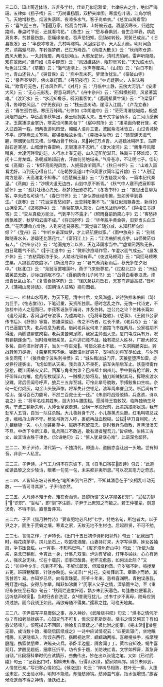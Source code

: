 <!-- { "loadSidebar": true } -->
三二○、知止斋近体诗，五言多学杜，佳处乃似忠雅堂。七律咏古之作，绝似严海珊。五律如《扬子桥》云：“万树垂杨翳，双桥夹岸围。寒蛰抱叶语，江鸟学帆飞。天地增秋色，烟波失落晖。夜凉多水气，客子尚单衣。”《总宜山房看雪》云：“喜气迎三白，飞遍万家。松高当竹拜，山好被云遮。酒量因寒长，归途觉路赊。春盘时节近，还就看梅花。”《吾生》云：“愁与春俱到，吾生合早衰。病危真负孝，贫甚最伤慈。忍痛缘亲老，吞声恐妇知。回肠如转毂，双鬓已成丝。”《旧县夜发》云：“半夜冲寒发，荒村叫曙鸡。风回深谷冷，天入乱山低。明月闻鱼梵，清霜蹙马蹄。车铃摇梦醒，已过万峰西。”《雨度大散关》云：“秋雨陈仓道，西风大散关。一丸封陇蜀，两戒划河山。大壑龙蛇伏，清时虎豹闲。雷声听隐隐，知在翠微间。”佳句如《舟中即景》云：“风迟嫌路远，眠短觉宵长。”“天光临水动，秋色过江深。”《荜篥》云：“海气连潮上，沙声卷雁来。”《山馆》云：“白日不到地，青山还背人。”《哭音保》云：“病中吾未死，梦里汝犹生。”《宿破山寺》云：“泉声舂梦碎，佛火罩灯圆。”《丹阳夜行》云：“林光疑宿火，人影认残碑。”“欺雪月无色，打冰风作声。”《对月》云：“月临中土静，云傍大河阴。”《安肃大风》云：“无心云影乱，得意马蹄骄。”《舟中杂兴》云：“石斜横舵碍，风紧著篙难。”《渡沂水》云：“水活知鱼乐，鸥闲看客忙。”《暮雨抵黄牛堡》云：“飞梁穿厂滑，沓嶂卷风回。”《宁羌夜雨》云：“栈云连树动，崖溜入江圆。”《卢龙立春》云：“春生孤竹细，寒压万峰晴。”七律如《华阴道中》云：“茫茫清渭绕城隈，极望风烟四面开。华岳高擎秋隼出，秦云低拥美人来。五千文字留仙术，百二河山感霸才。玉露凄凉金掌折，寒芜谁问集灵台？”《宿中前所》云：“凄清画角卷行旌，初入辽西第一程。罔两夜游风四壁，髑髅人语月三更。波回紫海冰皆立，山过青城势不平。却望燕云关塞隔，那堪根触故乡情。”《暮抵中后所》云：“碛雪连天海气腥，暝烟犹似阵云横。沙埋战骨千秋白，风神灯万点青。人迹踏冰锵碎玉，马蹄敲石迸寒星。山城爆竹春雷响，无限凄凉不忍听。”《度大凌河》云：“鹰隼呼风雁叫哀，大凌河畔雪皑皑。人行冰上春无迹，山入辽阳势渐开。铁骑三千环难堞，天闲十二育龙媒。圣朝威略超前古，汗血何劳绝域来。”气骨苍凉，不让明七子。佳句如《高阁》云：“树环高阁兜风势，人拥孤衾听雨声。”《秋日书怀》云：“山难入画看尤好，诗到无心得自佳。”《花朝滕县道口中和吴惠钦同年廷钤韵》云：“人别辽南方是客，天高淮北不知春。”《西楚霸王墓》云：“万古疑戕义帝，一篇本纪代秦皇。”《燕南》云：“沙横大道无边白，山划中原不断青。”《秋气中人寝不成寐即事感怀》云：“孤灯吐穗心先死，秋梦如云影亦忙。”《冬夜书怀》云：“要思出世聊为客，幸未成名可读书。”《春日书怀》云：“身似游丝经雨倦，愁如芳草到春生。”《送春》云：“花当深夜愁如梦，云恋斜阳懒不飞。”“落红似海飘春去，新绿如山拥夏来。”《邯郸道中》云：“黄菊花随人意淡，白杨风战雨声乾。”《得梅江书却寄》云：“交从真极方能淡，气到平时不露才。”《积雨叠前韵简心宇》云：“客愁搀雨飘难定，秋梦和云画不成。”《将归述怀》云：“华年脱手黄金弹，旧梦当头白玉盘。”“花因薄命方增艳，人到穷途易感恩。”“渐觉锋芒随分减，未知肝胆向谁倾？”《登舟》云：“乍听乡语浑如梦，才上轻航便似家。”《雨中放舟》云：“别绪暗随春水长，游踪还比落花忙。”《富阳江上》云：“江流曲折初成字，山径微茫似有人。”《洪州杂诗》云：“地画鬼方江以外，天连泽国水当中。”“虚堂罔两秋无影，白日鼋鼍气不骄。”《于江道中》云：“微断沙痕晴作雪，乍澄水面气成云。”《晨发介休》云：“衣粘霜彩浓于染，人踏冰花碎有声。”《夜渡马颊河》云：“风回马颊寒生粟，人蹑狐踪夜度冰。”《新淦舟次》云：“暑气渐消新雨后，秋光多在夕阳中。”《赵北口》云：“凫翁浴罢唼莲叶，燕子飞来街蓼花。”《过赵北口》云：“洲边碧英茁无数，沙际白鸥眠不惊。”《叠前韵奇儿子同书》云：“战骨白看春浪洗，烽烟青比乱山多。”《复雪叠筛字韵》云：“径仄藤扶将坠石，天寒鸟避最高枝。”皆可入《蒲褐山房诗话》、《国朝诗人征略》摘句图者。

三二一、桂林山水奇秀，为天下冠。清中叶后，文风滋盛，论诗独推朱伯韩（琦）为巨手。《怡志堂诗》，下笔迟重，天资所独禀。感时念乱之作，无愧一代诗史，不独桂中诗人之冠而已。李莼客诋张亨甫诗，并及伯韩，岂公允之论？伯韩长篇如《道经河北，客问当时守浚事，为述其略》、《范将军挽歌》、《感事》、《王刚节公家传书后》、《抒愤》等篇，皆雄深骏迈，传之不朽者，过长不录。《老兵叹》云：“金门已逼厦门失，老兵叹息为我说。借问老兵汝何来？道路飞书连两月。公家程期不得缓，两脚皲瘃皮肉裂。老兵患苦何足陈，我家主帅孤大恩。厦门屯戍兵有万，况有锁钥连金门。当时烽堠眼亲见，主帅逃归竟不战。独有把总人姓林，广额大颡又多髯。自称漳州好男子，当关一呼百鬼。可惜众寡太不敌，一矢洞胸肠突出。转战转厉刀尽折，寸脔至死骂不绝。嗟哉漳州好男子，安得防边将军尽如此，与尔同生复同死！”《狼兵收宁波失利书愤》云：“城头黯淡城门开，天狼星堕声如雷。赤发狰狞遽突出，飞炮如雨从天来。我兵直入不畏死，前军失陷后军止。妖童喷雾作狡狯，截江闹杀火又起。回军与角者为谁？巴州都士幽州儿。手中剩有枪半段，大呼斫阵山为摧。危哉衔枚误深入，一贼横刀势将及。抽刀断贼挝其马，挥鞭疾渡水没踝。背后但闻号呼声，狼兵三五奔至城。可怜此辈号骁敢，手搏鲛鱼口生啖。奈何一炬付烬灰，勾余山头鼓声惨。将军失计空顿足，溃军两岸詈且哭。断后尚有牛松山，强弓百石力能弯，不然三百虎士无一还。”《朱副将战殁他镇，兵遂溃，诗以哀之》云：“将军名桂其姓朱，胆大如斗腰围粗。愿缚降王笞鲛奴，临阵独骑生马驹。宁波三镇新失利，大帅仓皇欲走避。公横一矛跽帐前，此辈跳踉那足畏。我有劲军人五百，自当一队往杀贼。大儿善射身千尺，小儿英英虎头额。红毛叫啸总戎走，峨峨舟山弃不守。枪急弓折万人呼，裹疮再战血模糊。公拔华刀自刺死，大儿相继毙一矢。小儿创甚卧草中，贼斫不死留孤忠。是时我兵鸟兽散，月黑漫漫天不旦。中丞下令断江皋，乱兵隔江不敢逃，敢有渡者腥吾刀。”皆卓绝。伯韩工古文，故其诗古胜于律也。《论诗绝句》云：“惊人犹易惬心难”，此语深合鄙怀。

三二二、郑子尹诗，清代第一。不独清代，即遗山、道园亦当让出一头地。世有知音，非余一人私言。

三二三、子尹诗，才气工力俱不在东坡下，其《自毛口宿花固诗》句云：“此道如读昌黎之文少陵诗，眼著一句见一句，未来都非夷所思。”可以况其笔力之奇恣。

三二四、人皆知东坡诗长处在“笔所未到气已吞”，不知其消息在于“交柯乱叶动无数，一一皆可寻其源”。子尹诗亦然。

三二五、大凡诗不难于奇，难在奇而驯。昌黎所谓“文从字顺各识职”，“妥帖力排”，“识职”、“妥帖”，即“驯”字注脚。子尹于此庶知之而能之。若王仲瞿辈，刻意求奇，不特不驯，直觉鲁莽耳。

三二六、子尹《腊月种竹诗》“要宜肥地必凡材”七字，特绝名句，所包者大。以子尹之才，而生于荒僻之壤，寒素之家，天故无地不生材也。后起群贤，不可不勉。

三二七、言情之作，子尹特长。《出门十五日初作诗黔阳郭外》句云：“记我出门时，梅花绕茅亭。携儿坐石上，吹笛使酒醒。山妻持灯来，大字写纵横。妹女各袖扇，争书压吾肱。一宵事，不知鸡已鸣。”《度岁澧州奇山中》句云：“所依为至亲，亲念已稍慰。今宵此一身，计集几双泪。炉边有爷娘，灯畔多姊妹。心心有远人，强欢总无味。忆在十载前，旧事已酸鼻。老怀况愈慈，如何淡此际？”又云：“卯卯今夕乐，乐到不可名。不解忆郎罢，但知烧粉蒸。守岁强不卧，喧搅至五更。班班稍解事，针镂亦略能。头试活{艹兑}花，安排拜新正。章章小而娇，其舌甘若饣易。亦知岁已尽，向母索珠婴。阿爷十年来，慈祥喜渊明。青袍误愚我，残灯澧州城。安得与尔辈，叫跃如沸羹？”历家人父子之情，深挚而生动。至《重经永安庄至石堠》句云：“秋雨烂途度阡陌，婿乡未到天暮色。每逢曲处便看我，远听慈声唤窗。当时归去自洗泥，女Ч詈我冠犹儿。抛书寸步不离母，随母应到须过脐。而今我须正如此，再欲母随不得矣。”孺慕之忱，可格天地矣。

三二八、子尹描写平易庸俗之事，亦入神妙。《武陵烧书叹》句云：“烘书之情何所似？有如老翁抚病子。心知元气不可复，但求无死斯足矣。烧书之情又何其？有如慈父怒啼儿。恨死掷去不回顾，徐徐复自摩抚之。”极比附之能事。《完末常，矮屋无聊，成诗数十韵，揭晓后因续成之》一诗中应试情况云：“四更赴辕门，坐地眠懵腾。五更随唱入，阶误东西行。揩眼视达官，蠕蠕动两枨。喜赖搜挟手，按摩腰股醒。携篮仗朋辈，许贿亲火兵。拳卧半边屋，隔舍闻丁丁。黄帘自知晚，蜗牛喜观灯。梦醒见题纸，细摩压折平。功令多于题，关防映红青。文字如榨膏，蒸急膏自倾。”此段将科举时代应试情形，曲曲传出，妙在出以诙诡之笔。又如《已过武陵》句云：“记我出门时，榆柳未知春。行得山水绿，望家如隔邻。隔邻未即到，人情觉已亲。”写归客心情如见。《候涨退》句云：“岸树尽相熟，枝叶无一紊。入篷坐未定，又出验水印。明知不能缆，却怪舫师钝。舫师益气塞，指水但增恨。”旅客候涨退而不得之神情，活跃纸上。

